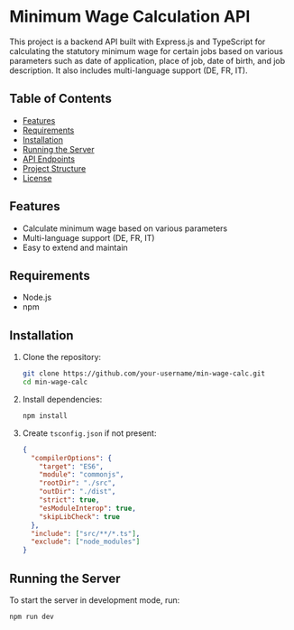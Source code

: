 # Minimum Wage Calculation API

This project is a backend API built with Express.js and TypeScript for calculating the statutory minimum wage for certain jobs based on various parameters such as date of application, place of job, date of birth, and job description. It also includes multi-language support (DE, FR, IT).

## Table of Contents
- [Features](#features)
- [Requirements](#requirements)
- [Installation](#installation)
- [Running the Server](#running-the-server)
- [API Endpoints](#api-endpoints)
- [Project Structure](#project-structure)
- [License](#license)

## Features
- Calculate minimum wage based on various parameters
- Multi-language support (DE, FR, IT)
- Easy to extend and maintain

## Requirements
- Node.js
- npm

## Installation
1. Clone the repository:
    ```bash
    git clone https://github.com/your-username/min-wage-calc.git
    cd min-wage-calc
    ```

2. Install dependencies:
    ```bash
    npm install
    ```

3. Create `tsconfig.json` if not present:
    ```json
    {
      "compilerOptions": {
        "target": "ES6",
        "module": "commonjs",
        "rootDir": "./src",
        "outDir": "./dist",
        "strict": true,
        "esModuleInterop": true,
        "skipLibCheck": true
      },
      "include": ["src/**/*.ts"],
      "exclude": ["node_modules"]
    }
    ```

## Running the Server
To start the server in development mode, run:
```bash
npm run dev
